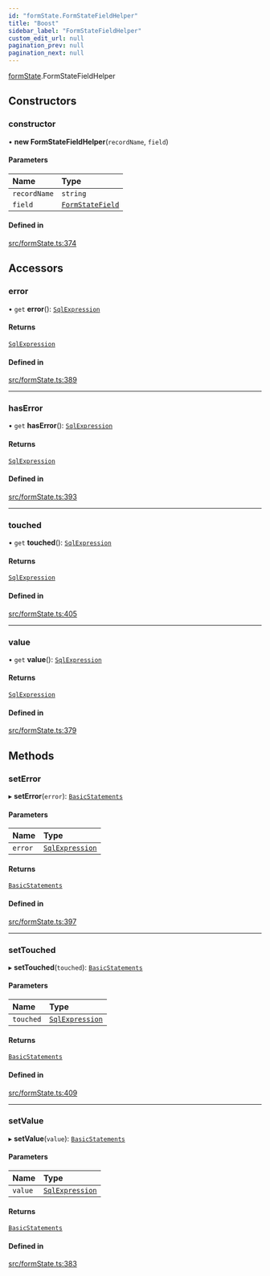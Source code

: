 ```yaml
---
id: "formState.FormStateFieldHelper"
title: "Boost"
sidebar_label: "FormStateFieldHelper"
custom_edit_url: null
pagination_prev: null
pagination_next: null
---
```


[formState](../namespaces/formState.md).FormStateFieldHelper

## Constructors

### constructor

• **new FormStateFieldHelper**(`recordName`, `field`)

#### Parameters

| Name | Type |
| :------ | :------ |
| `recordName` | `string` |
| `field` | [`FormStateField`](../interfaces/formState.FormStateField.md) |

#### Defined in

[src/formState.ts:374](https://github.com/yolmio/boost/blob/b239488/src/formState.ts#L374)

## Accessors

### error

• `get` **error**(): [`SqlExpression`](../namespaces/yom.md#sqlexpression)

#### Returns

[`SqlExpression`](../namespaces/yom.md#sqlexpression)

#### Defined in

[src/formState.ts:389](https://github.com/yolmio/boost/blob/b239488/src/formState.ts#L389)

___

### hasError

• `get` **hasError**(): [`SqlExpression`](../namespaces/yom.md#sqlexpression)

#### Returns

[`SqlExpression`](../namespaces/yom.md#sqlexpression)

#### Defined in

[src/formState.ts:393](https://github.com/yolmio/boost/blob/b239488/src/formState.ts#L393)

___

### touched

• `get` **touched**(): [`SqlExpression`](../namespaces/yom.md#sqlexpression)

#### Returns

[`SqlExpression`](../namespaces/yom.md#sqlexpression)

#### Defined in

[src/formState.ts:405](https://github.com/yolmio/boost/blob/b239488/src/formState.ts#L405)

___

### value

• `get` **value**(): [`SqlExpression`](../namespaces/yom.md#sqlexpression)

#### Returns

[`SqlExpression`](../namespaces/yom.md#sqlexpression)

#### Defined in

[src/formState.ts:379](https://github.com/yolmio/boost/blob/b239488/src/formState.ts#L379)

## Methods

### setError

▸ **setError**(`error`): [`BasicStatements`](statements.BasicStatements.md)

#### Parameters

| Name | Type |
| :------ | :------ |
| `error` | [`SqlExpression`](../namespaces/yom.md#sqlexpression) |

#### Returns

[`BasicStatements`](statements.BasicStatements.md)

#### Defined in

[src/formState.ts:397](https://github.com/yolmio/boost/blob/b239488/src/formState.ts#L397)

___

### setTouched

▸ **setTouched**(`touched`): [`BasicStatements`](statements.BasicStatements.md)

#### Parameters

| Name | Type |
| :------ | :------ |
| `touched` | [`SqlExpression`](../namespaces/yom.md#sqlexpression) |

#### Returns

[`BasicStatements`](statements.BasicStatements.md)

#### Defined in

[src/formState.ts:409](https://github.com/yolmio/boost/blob/b239488/src/formState.ts#L409)

___

### setValue

▸ **setValue**(`value`): [`BasicStatements`](statements.BasicStatements.md)

#### Parameters

| Name | Type |
| :------ | :------ |
| `value` | [`SqlExpression`](../namespaces/yom.md#sqlexpression) |

#### Returns

[`BasicStatements`](statements.BasicStatements.md)

#### Defined in

[src/formState.ts:383](https://github.com/yolmio/boost/blob/b239488/src/formState.ts#L383)
